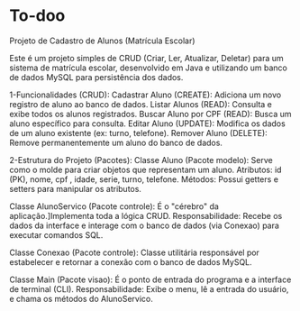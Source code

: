 # To-doo

Projeto de Cadastro de Alunos (Matrícula Escolar)

Este é um projeto simples de CRUD (Criar, Ler, Atualizar, Deletar) para um sistema de matrícula escolar, desenvolvido em Java e utilizando um banco de dados MySQL para persistência dos dados.

1-Funcionalidades (CRUD): Cadastrar Aluno (CREATE): Adiciona um novo registro de aluno ao banco de dados. Listar Alunos (READ): Consulta e exibe todos os alunos registrados. Buscar Aluno por CPF (READ): Busca um aluno específico para consulta. Editar Aluno (UPDATE): Modifica os dados de um aluno existente (ex: turno, telefone). Remover Aluno (DELETE): Remove permanentemente um aluno do banco de dados.

2-Estrutura do Projeto (Pacotes): Classe Aluno (Pacote modelo): Serve como o molde para criar objetos que representam um aluno. Atributos: id (PK), nome, cpf , idade, serie, turno, telefone. Métodos: Possui getters e setters para manipular os atributos.

Classe AlunoServico (Pacote controle): É o "cérebro" da aplicação.]Implementa toda a lógica CRUD. Responsabilidade: Recebe os dados da interface e interage com o banco de dados (via Conexao) para executar comandos SQL.

Classe Conexao (Pacote controle): Classe utilitária responsável por estabelecer e retornar a conexão com o banco de dados MySQL.

Classe Main (Pacote visao): É o ponto de entrada do programa e a interface de terminal (CLI). Responsabilidade: Exibe o menu, lê a entrada do usuário, e chama os métodos do AlunoServico.
